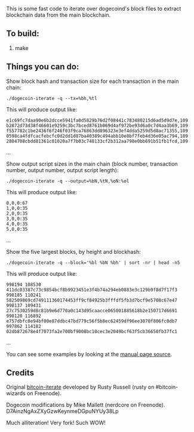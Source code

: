 This is some fast code to iterate over dogecoind's block files to
extract blockchain data from the main blockchain.

## To build:

1. make

## Things you can do:

Show block hash and transaction size for each transaction in the main chain:

	./dogecoin-iterate -q --tx=%bh,%tl

This will produce output like:

    e1c69fc7daa90e6b2dcce5941fa0d5829b76d2f08441c783480215d6ad5d9d7e,109
    b2872d73d38f46601e9259c3bc7bced8761b069d4af972be93d6a0c7d4aa3b69,109
    f557782c1be2436f6f246f03f9ca76863dd896323e3ef4dda5259d5d8ac71355,109
    0598ca4fdfcacfebcfc0d2dd1d87ba40389c494abb10e8bf7feb4d36e05ac794,109
    2804708cbdd81361c01020a7f7b03c748133cf2b312aa798e0bb691b51fb1fcd,109
&hellip;

Show output script sizes in the main chain (block number, transaction
number, output number, output script length):

	./dogecoin-iterate -q --output=%bN,%tN,%oN:%ol

This will produce output like:

	0,0,0:67
	1,0,0:35
	2,0,0:35
	3,0,0:35
	4,0,0:35
	5,0,0:35
&hellip;

Show the five largest blocks, by height and blockhash:

	./dogecoin-iterate -q --block='%bl %bN %bh' | sort -nr | head -n5

This will produce output like:

	998194 108530 411dc03387c73c9854bcf8b9923451e3f4b74a294eb0883e3c129b9f8d7f17f3
	998185 110241 582509869cd749111360174453ff9cf84925b3fffdf5fb3d7bcf9e5708c67e47
	998137 109431 27c7530259d8c81b9e6d770a0c143d95caacce065001885618b2e150717d6691
	998120 116892 e757dbfc0e94bf00e87ddbc47bd779c56f5b8ec62459df96ee3070f806fc0db7
	997862 114182 02db872678e4f7073fa2e700bf9008bc10cec3e2049bcf63f5cb36650fb37fc1
&hellip;

You can see some examples by looking at the [manual page source](https://github.com/nerdcorenet/dogecoin-iterate/blob/master/doc/dogecoin-iterate.1.txt).

## Credits

Original [bitcoin-iterate](https://github.com/rustyrussell/bitcoin-iterate)
developed by Rusty Russell (rusty on #bitcoin-wizards on Freenode).

Dogecoin modifications by Mike Mallett (nerdcore on Freenode).
D7AinzNgAxZXyGzwKeynmeDGpuNYUy38Lp

Much alliteration!
Very fork!
Such WOW!
